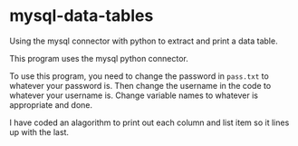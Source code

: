 # mysql-data-tables
Using the mysql connector with python to extract and print a data table.

This program uses the mysql python connector.

To use this program, you need to change the password in `pass.txt` to whatever your password is. Then change the username in the code to whatever your username is.
Change variable names to whatever is appropriate and done.

I have coded an alagorithm to print out each column and list item so it lines up with the last.
